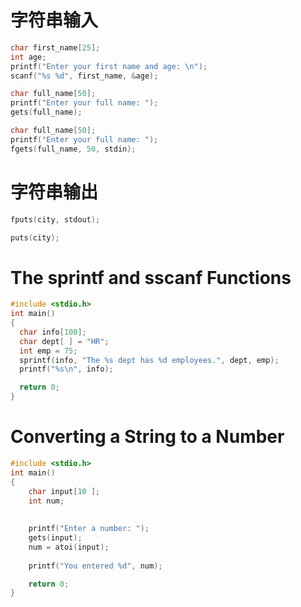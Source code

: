 # 字符串输入
```c
char first_name[25];
int age;
printf("Enter your first name and age: \n");
scanf("%s %d", first_name, &age);

char full_name[50];
printf("Enter your full name: ");
gets(full_name);

char full_name[50];
printf("Enter your full name: ");
fgets(full_name, 50, stdin);
```
# 字符串输出
```c
fputs(city, stdout);

puts(city);
```
# The sprintf and sscanf Functions 
```c
#include <stdio.h>
int main()
{
  char info[100];
  char dept[ ] = "HR";
  int emp = 75;
  sprintf(info, "The %s dept has %d employees.", dept, emp);
  printf("%s\n", info);

  return 0;
}
```

# Converting a String to a Number 
```c
#include <stdio.h>
int main()
{
    char input[10 ];
    int num;
    
    
    printf("Enter a number: ");
    gets(input);
    num = atoi(input);
      
    printf("You entered %d", num);

    return 0;
}
```